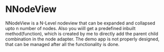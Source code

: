 # NNodeView
NNodeView is a N-Level nodeview that can be expanded and collapsed upto n number of nodes. Also you wiill get a predefined inbuilt method(function), which is created by me to directly add the parent child combination in the node adapter. The demo app is not properly designed, that can be managed after all the functionality is done.
